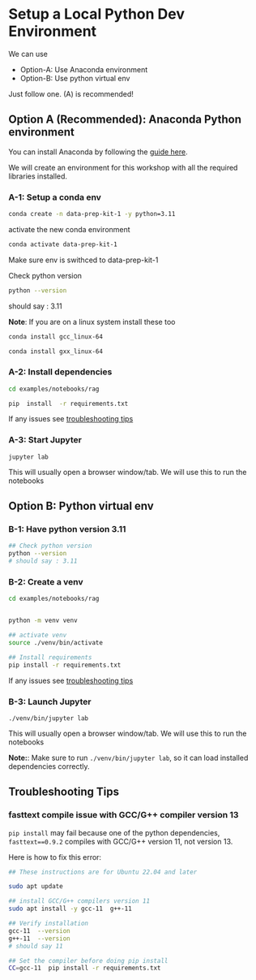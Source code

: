 # Setup a Local Python Dev Environment

We can use 

- Option-A: Use Anaconda environment
- Option-B: Use python virtual env

Just follow one.  (A) is recommended!

## Option A (Recommended): Anaconda Python environment

You can install Anaconda by following the [guide here](https://www.anaconda.com/download/).


We will create an environment for this workshop with all the required libraries installed.

### A-1: Setup a conda env

```bash
conda create -n data-prep-kit-1 -y python=3.11
```

activate the new conda environment

```bash
conda activate data-prep-kit-1
```

Make sure env is swithced to data-prep-kit-1

Check python version

```bash
python --version
```

should say : 3.11

**Note**: If you are on a linux system install these too

```bash
conda install gcc_linux-64

conda install gxx_linux-64
```

### A-2: Install dependencies

```bash
cd examples/notebooks/rag
```

```bash
pip  install  -r requirements.txt
```

If any issues see [troubleshooting tips](#troubleshooting-tips)

### A-3: Start Jupyter

`jupyter lab`

This will usually open a browser window/tab.  We will use this to run the notebooks


## Option B: Python virtual env

### B-1: Have python version 3.11

```bash
## Check python version
python --version
# should say : 3.11
```

### B-2: Create a venv

```bash
cd examples/notebooks/rag


python -m venv venv

## activate venv
source ./venv/bin/activate

## Install requirements
pip install -r requirements.txt
```

If any issues see [troubleshooting tips](#troubleshooting-tips)


### B-3: Launch Jupyter

`./venv/bin/jupyter lab`

This will usually open a browser window/tab.  We will use this to run the notebooks

**Note:**: Make sure to run `./venv/bin/jupyter lab`, so it can load installed dependencies correctly.

## Troubleshooting Tips

### fasttext compile issue with GCC/G++ compiler version 13

`pip install` may fail because one of the python dependencies, `fasttext==0.9.2` compiles with GCC/G++ version 11, not version 13.

Here is how to fix this error:

```bash
## These instructions are for Ubuntu 22.04 and later

sudo apt update

## install GCC/G++ compilers version 11 
sudo apt install -y gcc-11  g++-11

## Verify installation
gcc-11  --version
g++-11  --version
# should say 11

## Set the compiler before doing pip install
CC=gcc-11  pip install -r requirements.txt 
```